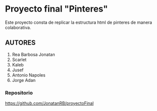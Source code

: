 # **Proyecto final "Pinteres"**

Este proyecto consta de replicar la estructura html de pinteres de manera colaborativa.

## **AUTORES**

1. Rea Barbosa Jonatan
2. Scarlet
3. Kaleb
4. Jusef
5. Antonio Napoles
6. Jorge Adan

### Repositorio
https://github.com/JonatanRB/proyectoFinal